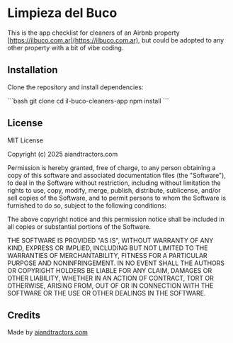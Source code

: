 # Limpieza del Buco

This is the app checklist for cleaners of an Airbnb property [https://ilbuco.com.ar](https://ilbuco.com.ar), but could be adopted to any other property with a bit of vibe coding.

## Installation

Clone the repository and install dependencies:

\`\`\`bash
git clone <this-repo-url>
cd il-buco-cleaners-app
npm install
\`\`\`

## License

MIT License

Copyright (c) 2025 aiandtractors.com

Permission is hereby granted, free of charge, to any person obtaining a copy
of this software and associated documentation files (the "Software"), to deal
in the Software without restriction, including without limitation the rights
to use, copy, modify, merge, publish, distribute, sublicense, and/or sell
copies of the Software, and to permit persons to whom the Software is
furnished to do so, subject to the following conditions:

The above copyright notice and this permission notice shall be included in all
copies or substantial portions of the Software.

THE SOFTWARE IS PROVIDED "AS IS", WITHOUT WARRANTY OF ANY KIND, EXPRESS OR
IMPLIED, INCLUDING BUT NOT LIMITED TO THE WARRANTIES OF MERCHANTABILITY,
FITNESS FOR A PARTICULAR PURPOSE AND NONINFRINGEMENT. IN NO EVENT SHALL THE
AUTHORS OR COPYRIGHT HOLDERS BE LIABLE FOR ANY CLAIM, DAMAGES OR OTHER
LIABILITY, WHETHER IN AN ACTION OF CONTRACT, TORT OR OTHERWISE, ARISING FROM,
OUT OF OR IN CONNECTION WITH THE SOFTWARE OR THE USE OR OTHER DEALINGS IN THE
SOFTWARE.

## Credits

Made by [aiandtractors.com](https://aiandtractors.com)
